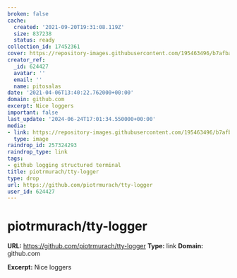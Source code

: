 ```yaml
---
broken: false
cache:
  created: '2021-09-20T19:31:08.119Z'
  size: 837238
  status: ready
collection_id: 17452361
cover: https://repository-images.githubusercontent.com/195463496/b7afba80-2506-11ea-9552-c2af9f89f048
creator_ref:
  _id: 624427
  avatar: ''
  email: ''
  name: pitosalas
date: '2021-04-06T13:40:22.762000+00:00'
domain: github.com
excerpt: Nice loggers
important: false
last_update: '2024-06-24T17:01:34.550000+00:00'
media:
- link: https://repository-images.githubusercontent.com/195463496/b7afba80-2506-11ea-9552-c2af9f89f048
  type: image
raindrop_id: 257324293
raindrop_type: link
tags:
- github logging structured terminal
title: piotrmurach/tty-logger
type: drop
url: https://github.com/piotrmurach/tty-logger
user_id: 624427
---
```


# piotrmurach/tty-logger

**URL:** https://github.com/piotrmurach/tty-logger
**Type:** link
**Domain:** github.com

**Excerpt:** Nice loggers
